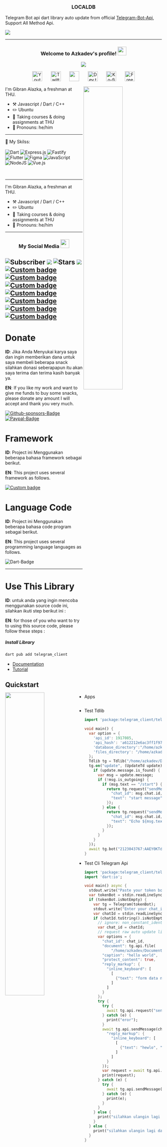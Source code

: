 <h3 align="center">LOCALDB</h3>

Telegram Bot api dart library auto update from official [Telegram-Bot-Api](https://core.telegram.org/bots/api), Support All Method Api.

![](https://user-images.githubusercontent.com/38845275/128774296-40a55843-1893-44e6-936e-5e71c7cf72de.png)

---

<h3 align="center">
  Welcome to Azkadev's profile!
  <img src="https://media.giphy.com/media/hvRJCLFzcasrR4ia7z/giphy.gif" width="28">
</h3>

<!-- Typing SVG by azkadev - https://github.com/azkadev/readme-typing-svg -->
<p align="center">
  <a href="https://github.com/azkadev/readme-typing-svg"><img src="https://readme-typing-svg.herokuapp.com/?lines=Full-stack%20web%20and%20app%20developer;Self-taught%20UI%2FUX%20Designer;6%2B%20month%20of%20coding%20experience;Always%20learning%20new%20things&font=Fira%20Code&center=true&width=440&height=45&color=f75c7e&vCenter=true&size=22"></a>
</p>

<!-- Social icons section -->
<p align="center">
  <a href="https://www.youtube.com/c/UCj9stNGVvQJspYMp8-lG_ng"><img width="32px" alt="Youtube" title="Youtube" src="https://i.imgur.com/qiXu7b2.png"/></a>
  &#8287;&#8287;&#8287;&#8287;&#8287;
  <a href="https://twitter.com/azkadev"><img width="32px" alt="Twitter" title="Twitter" src="https://i.imgur.com/OXZM1L6.png"/></a>
  &#8287;&#8287;&#8287;&#8287;&#8287;
  <a href="https://discord.gg/fPrdqh3Zfu" alt="Dev Pro Tips Discussion & Support Server"><img width="32px" src="https://i.imgur.com/OViZO8J.png"/></a>
  &#8287;&#8287;&#8287;&#8287;&#8287;
  <a href="https://dev.to/azkadev"><img width="32px" alt="Dev.to" title="azkadev Dev.to" src="https://i.imgur.com/mVm29vK.png"></a>
  &#8287;&#8287;&#8287;&#8287;&#8287;
  <a href="https://ko-fi.com/azkadev"><img width="32px" alt="Ko-fi" title="Buy me a coffee" src="https://i.imgur.com/PpLeD3K.png"/></a>
  &#8287;&#8287;&#8287;&#8287;&#8287;
  <a href="http://eyl327.mywebcommunity.org/promos/"><img width="32px" alt="Free Stuff" title="Free gifts for you" src="https://i.imgur.com/0uVwkoZ.png"/></a>
</p>


[<img align="right" width="50%" src="https://bad-apple-github-readme.vercel.app/api?show_bg=1&username=azkadev">](https://metrics.lecoq.io/ouuan?template=classic)

I'm Gibran Alazka, a freshman at THU.

-   :hammer_and_pick: Javascript / Dart / C++
-   :pencil2: Ubuntu
-   :seedling: Taking courses & doing assignments at THU
-   :man: Pronouns: he/him

---

:page_with_curl: My Skilss:
<br><br>
![Dart](https://img.shields.io/badge/dart-%230175C2.svg?style=for-the-badge&logo=dart&logoColor=white)
![Express.js](https://img.shields.io/badge/express.js-%23404d59.svg?style=for-the-badge&logo=express&logoColor=%2361DAFB)
![Fastify](https://img.shields.io/badge/fastify-%23000000.svg?style=for-the-badge&logo=fastify&logoColor=white)
![Flutter](https://img.shields.io/badge/Flutter-%2302569B.svg?style=for-the-badge&logo=Flutter&logoColor=white)
![Figma](https://img.shields.io/badge/figma-%23F24E1E.svg?style=for-the-badge&logo=figma&logoColor=white)
![JavaScript](https://img.shields.io/badge/javascript-%23323330.svg?style=for-the-badge&logo=javascript&logoColor=%23F7DF1E)
![NodeJS](https://img.shields.io/badge/node.js-6DA55F?style=for-the-badge&logo=node.js&logoColor=white)
![Vue.js](https://img.shields.io/badge/vuejs-%2335495e.svg?style=for-the-badge&logo=vuedotjs&logoColor=%234FC08D)

<br>

[<img align="left" width="50%" src="https://github-readme-stats.vercel.app/api/top-langs/?username=azkadev&langs_count=8&layout=compact&theme=react&hide_border=true&bg_color=1F222E&title_color=F85D7F&icon_color=F8D866&hide=Jupyter%20Notebook">](https://metrics.lecoq.io/ouuan?template=classic)

---

I'm Gibran Alazka, a freshman at THU.

-   :hammer_and_pick: Javascript / Dart / C++
-   :pencil2: Ubuntu
-   :seedling: Taking courses & doing assignments at THU
-   :man: Pronouns: he/him


---

<h3 align="center">
  My Social Media
  <img src="https://media.giphy.com/media/hvRJCLFzcasrR4ia7z/giphy.gif" width="28">
</h3>

![Subscriber](https://custom-icon-badges.herokuapp.com/youtube/channel/subscribers/UCj9stNGVvQJspYMp8-lG_ng?color=%23E05D44&label=SUBSCRIBE&logo=video&logoColor=white&style=for-the-badge&labelColor=CE4630)
![](https://custom-icon-badges.herokuapp.com/youtube/channel/views/UCj9stNGVvQJspYMp8-lG_ng?color=%23E1AD0E&logo=video&logoColor=white&style=for-the-badge&labelColor=C79600)
![Stars](https://custom-icon-badges.herokuapp.com/badge/dynamic/json?logo=star&color=55960c&labelColor=488207&label=Stars&style=for-the-badge&query=%24.stars&url=https://api.github-star-counter.workers.dev/user/azkadev)
![](https://custom-icon-badges.herokuapp.com/github/followers/azkadev?color=236ad3&labelColor=1155ba&style=for-the-badge&logo=person-add&label=Follow&logoColor=white)
[![Custom badge](https://img.shields.io/badge/instagram-%23E4405F.svg?&style=for-the-badge&logo=instagram&logoColor=white)](https://www.instagram.com/azkadev/)
[![Custom badge](https://img.shields.io/badge/twitter-%231DA1F2.svg?&style=for-the-badge&logo=twitter&logoColor=white)](https://twitter.com/azkadev/)
[![Custom badge](https://img.shields.io/badge/Telegram-2CA5E0?style=for-the-badge&logo=telegram&logoColor=white)](https://t.me/azkadev)
[![Custom badge](https://img.shields.io/badge/Website-FF7139?style=for-the-badge&logo=Firefox-Browser&logoColor=white)](https://azkadev.com/)
[![Custom badge](https://img.shields.io/badge/GitHub-100000?style=for-the-badge&logo=github&logoColor=white)](https://github.com/azkadev)
[![Custom badge](https://img.shields.io/badge/dev.to-100000?style=for-the-badge&logo=dev.to&logoColor=white)](https://dev.to/azkadev)
[![Custom badge](https://img.shields.io/badge/devdojo-100000?style=for-the-badge&logo=devdojo&logoColor=white)](https://devdojo.com/azkadev)
---


# Donate

**ID**: Jika Anda Menyukai karya saya dan ingin memberikan dana untuk saya membeli beberapa snack silahkan donasi seberapapun itu akan saya terima dan terima kasih banyak ya.

**EN**: If you like my work and want to give me funds to buy some snacks, please donate any amount I will accept and thank you very much.

[![Github-sponsors-Badge](https://img.shields.io/badge/sponsor-30363D?style=for-the-badge&logo=GitHub-Sponsors&logoColor=#EA4AAA)](https://www.paypal.com/paypalme/azkadev)
[![Paypal-Badge](https://img.shields.io/badge/paypal-%2300457C.svg?&style=for-the-badge&logo=paypal&logoColor=white)](https://www.paypal.com/paypalme/azkadev)


# Framework

**ID**: Project ini Menggunakan beberapa bahasa framework sebagai berikut.

**EN**: This project uses several framework as follows.

[![Custom badge](https://img.shields.io/badge/Flutter-02569B?style=for-the-badge&logo=flutter&logoColor=white)](https://flutter.dev)

# Language Code

**ID**: Project ini Menggunakan beberapa bahasa code program sebagai berikut.

**EN**: This project uses several programming language languages as follows.

![Dart-Badge](https://img.shields.io/badge/Dart-0175C2?style=for-the-badge&logo=dart&logoColor=white)

---

# Use This Library

**ID**: untuk anda yang ingin mencoba menggunakan source code ini, silahkan ikuti step berikut ini :

**EN**: for those of you who want to try to using this source code, please follow these steps :

##### Install Library
```bash
dart pub add telegram_client
```

- [Documentation](https://github.com/azkadev/telegram_client/tree/main/dart/telegram_client/docs)
- [Tutorial](https://youtube.com/c/azkadev)

## Quickstart

- Apps
```dart
```

- Test Tdlib
```dart
import 'package:telegram_client/telegram_client.dart';

void main() {
  var option = {
    'api_id': 1917085,
    'api_hash': 'a612212e6ac3ff1f97a99b2e0f050894',
    'database_directory':"/home/azkadev/Documents/telegram_client/dart/telegram_client/bin/bot",
    'files_directory': "/home/azkadev/Documents/telegram_client/dart/telegram_client/bin/bot"
  };
  Tdlib tg = Tdlib("/home/azkadev/Desktop/azkauserrobot/libtdjson.so", option);
  tg.on("update", (UpdateTd update) async {
    if (update.message.is_found) {
      var msg = update.message;
      if (!msg.is_outgoing) {
        if (msg.text == "/start") {
          return tg.request("sendMessage", {
            "chat_id": msg.chat.id,
            "text": "start message"
          });
        } else {
          return tg.request("sendMessage", {
            "chat_id": msg.chat.id,
            "text": "Echo ${msg.text ?? "undefined"}"
          });
        }
      }
    }
  });
  await tg.bot("2123043767:AAEY0KTdVYo0JTRmFF5S4QPBnvoCdpe2yPI");
}
```

- Test Cli Telegram Api
```dart
import 'package:telegram_client/telegram_client.dart';
import 'dart:io';

void main() async {
  stdout.write("Paste your token bot from @botfather here: ");
  var tokenBot = stdin.readLineSync().toString();
  if (tokenBot.isNotEmpty) {
    var tg = Telegram(tokenBot);
    stdout.write("Enter your chat_id : ");
    var chatId = stdin.readLineSync();
    if (chatId.toString().isNotEmpty) {
      // ignore: non_constant_identifier_names
      var chat_id = chatId;
      // request raw auto update library latest
      var options = {
        "chat_id": chat_id,
        "document": tg.api.file(
            "/home/azkadev/Documents/telegram_client/dart/telegram_client/docs/README.md"),
        "caption": "hello world",
        "protect_content": true,
        "reply_markup": {
          "inline_keyboard": [
            [
              {"text": "form data nih bos", "url": "google.com"}
            ]
          ]
        }
      };
      try {
        try {
          await tg.api.request("sendDocument", options, true);
        } catch (e) {
          print("eror");
        }
        await tg.api.sendMessage(chat_id, "hello world", {
          "reply_markup": {
            "inline_keyboard": [
              [
                {"text": "hewlo", "url": "google.com"}
              ]
            ]
          }
        });
        var request = await tg.api.request("getMe");
        print(request);
      } catch (e) {
        try {
          await tg.api.sendMessage(chat_id, e.toString());
        } catch (e) {
          print(e);
        }
      }
    } else {
      print("silahkan ulangin lagi dari awal");
    }
  } else {
    print("silahkan ulangin lagi dari awal");
  }
}
```